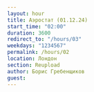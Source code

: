 ```yaml
---
layout: hour
title: Аэростат (01.12.24)
start_time: "02:00"
duration: 3600
redirect_to: "/hours/03"
weekdays: "1234567"
permalink: /hours/02
location: Лондон
section: Reupload
author: Борис Гребенщиков
guest:
---
```

